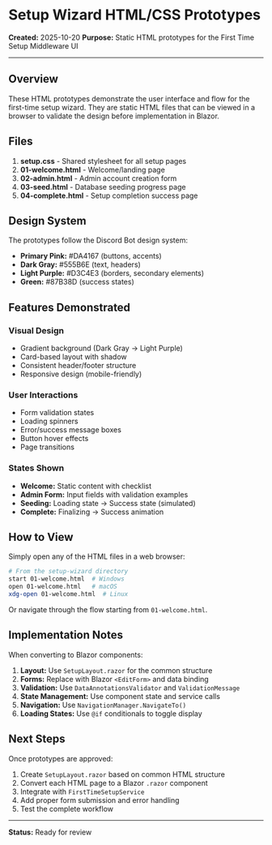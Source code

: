# Setup Wizard HTML/CSS Prototypes

**Created:** 2025-10-20
**Purpose:** Static HTML prototypes for the First Time Setup Middleware UI

---

## Overview

These HTML prototypes demonstrate the user interface and flow for the first-time setup wizard. They are static HTML files that can be viewed in a browser to validate the design before implementation in Blazor.

## Files

1. **setup.css** - Shared stylesheet for all setup pages
2. **01-welcome.html** - Welcome/landing page
3. **02-admin.html** - Admin account creation form
4. **03-seed.html** - Database seeding progress page
5. **04-complete.html** - Setup completion success page

## Design System

The prototypes follow the Discord Bot design system:

- **Primary Pink:** #DA4167 (buttons, accents)
- **Dark Gray:** #555B6E (text, headers)
- **Light Purple:** #D3C4E3 (borders, secondary elements)
- **Green:** #87B38D (success states)

## Features Demonstrated

### Visual Design
- Gradient background (Dark Gray → Light Purple)
- Card-based layout with shadow
- Consistent header/footer structure
- Responsive design (mobile-friendly)

### User Interactions
- Form validation states
- Loading spinners
- Error/success message boxes
- Button hover effects
- Page transitions

### States Shown
- **Welcome:** Static content with checklist
- **Admin Form:** Input fields with validation examples
- **Seeding:** Loading state → Success state (simulated)
- **Complete:** Finalizing → Success animation

## How to View

Simply open any of the HTML files in a web browser:

```bash
# From the setup-wizard directory
start 01-welcome.html  # Windows
open 01-welcome.html   # macOS
xdg-open 01-welcome.html  # Linux
```

Or navigate through the flow starting from `01-welcome.html`.

## Implementation Notes

When converting to Blazor components:

1. **Layout:** Use `SetupLayout.razor` for the common structure
2. **Forms:** Replace with Blazor `<EditForm>` and data binding
3. **Validation:** Use `DataAnnotationsValidator` and `ValidationMessage`
4. **State Management:** Use component state and service calls
5. **Navigation:** Use `NavigationManager.NavigateTo()`
6. **Loading States:** Use `@if` conditionals to toggle display

## Next Steps

Once prototypes are approved:
1. Create `SetupLayout.razor` based on common HTML structure
2. Convert each HTML page to a Blazor `.razor` component
3. Integrate with `FirstTimeSetupService`
4. Add proper form submission and error handling
5. Test the complete workflow

---

**Status:** Ready for review
